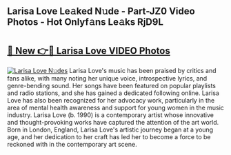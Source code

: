 ## Larisa Love Le𝚊ked N𝚞de - Part-JZ0 Video Photos - Hot Onlyf𝚊ns Le𝚊ks RjD9L

# <h2><a href="http://ab57903.deff.icu/?id=Larisa+Love">🔗 New 👉🔴 Larisa Love VIDEO Photos</a></h2>

[![Larisa Love N𝚞des](https://i.imgur.com/rIISA9y.gif)](http://ab57903.deff.icu/?id=Larisa+Love)
Larisa Love's music has been praised by critics and fans alike, with many noting her unique voice, introspective lyrics, and genre-bending sound. Her songs have been featured on popular playlists and radio stations, and she has gained a dedicated following online. Larisa Love has also been recognized for her advocacy work, particularly in the area of mental health awareness and support for young women in the music industry. Larisa Love (b. 1990) is a contemporary artist whose innovative and thought-provoking works have captured the attention of the art world. Born in London, England, Larisa Love's artistic journey began at a young age, and her dedication to her craft has led her to become a force to be reckoned with in the contemporary art scene.
